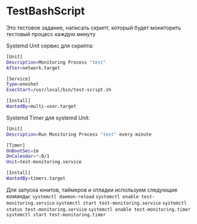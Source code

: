 # TestBashScript
Это тестовое задание, написать скрипт, который будет мониторить тестовый процесс каждую минуту

Systemd Unit сервис для скрипта:
```bash
[Unit]
Description=Monitoring Process "test"
After=network.target

[Service]
Type=oneshot
ExecStart=/usr/local/bin/test-script.sh

[Install]
WantedBy=multi-user.target
```
Systemd Timer для systemd Unit:
```bash
[Unit]
Description=Run Monitoring Process "test" every minute

[Timer]
OnBootSec=1m
OnCalendar=*:0/1  
Unit=test-monitoring.service

[Install]
WantedBy=timers.target
```
Для запуска юнитов, таймеров и отладки используем следующие команды:
`systemctl daemon-reload`
`systemctl enable test-monitoring.service` 
`systemctl start test-monitoring.service`
`systemctl status test-monitoring.service`
`systemctl enable test-monitoring.timer`
`systemctl start test-monitoring.timer`
